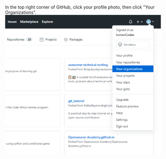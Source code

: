 In the top right corner of GitHub, click your profile photo, then click "Your Organizations".  
![organization icons](assets/images/help/profile/Github_orgs.png)
